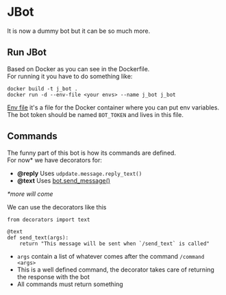 JBot
===

It is now a dummy bot but it can be so much more.

## Run JBot
Based on Docker as you can see in the Dockerfile.  
For running it you have to do something like:
```
docker build -t j_bot .
docker run -d --env-file <your envs> --name j_bot j_bot
```

[Env file](https://docs.docker.com/engine/reference/commandline/run/#set-environment-variables--e---env---env-file) it's a file for the Docker container where you can put env variables. The bot token should be named `BOT_TOKEN` and lives in this file.

## Commands
The funny part of this bot is how its commands are defined.  
For now* we have decorators for:
* __@reply__  Uses `udpdate.message.reply_text()`
* __@text__  Uses [bot.send_message()](https://core.telegram.org/bots/api#sendmessage)

_*more will come_

We can use the decorators like this
```
from decorators import text

@text
def send_text(args):
    return "This message will be sent when `/send_text` is called"
```

* `args` contain a list of whatever comes after the command `/command <args>`
* This is a well defined command, the decorator takes care of returning the response with the bot
* All commands must return something